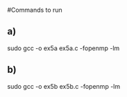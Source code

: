 #Commands to run
  ## a)
  sudo gcc -o ex5a ex5a.c -fopenmp -lm
  ## b)
  sudo gcc -o ex5b ex5b.c -fopenmp -lm
<br>
